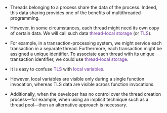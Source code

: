 
- Threads belonging to a process share the data of the process. Indeed, this data sharing provides one of the benefits of multithreaded programming. 
- However, in some circumstances, each thread might need its own copy of certain data. We will call such data <span style="color:rgb(112, 48, 160)">thread-local storage</span> (or <span style="color:rgb(112, 48, 160)">TLS</span>). 
- For example, in a transaction-processing system, we might service each transaction in a separate thread. Furthermore, each transaction might be assigned a unique identifier. To associate each thread with its unique transaction identifier, we could use <span style="color:rgb(112, 48, 160)">thread-local storage</span>.

- It is easy to confuse <span style="color:rgb(112, 48, 160)">TLS</span> with <span style="color:rgb(112, 48, 160)">local variables</span>. 
- However, local variables are visible only during a single function invocation, whereas TLS data are visible across function invocations. 
- Additionally, when the developer has no control over the thread creation process—for example, when using an implicit technique such as a thread pool—then an alternative approach is necessary.